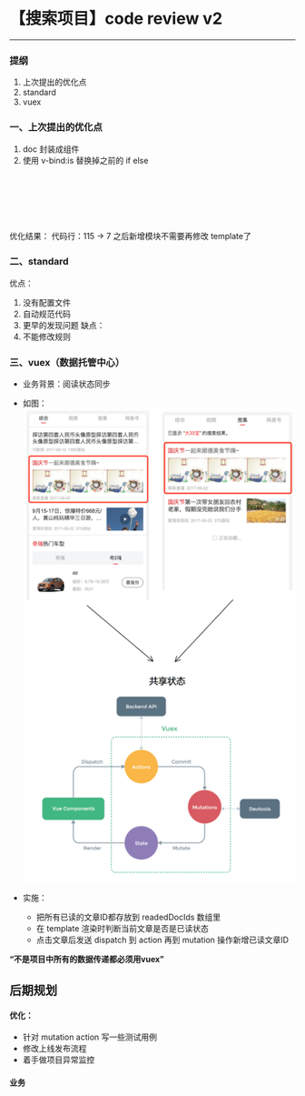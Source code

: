# 【搜索项目】code review v2



---

### 提纲
1. 上次提出的优化点
2. standard
3. vuex


### 一、上次提出的优化点
1. doc 封装成组件
2. 使用 v-bind:is 替换掉之前的 if else

<br/><br/><br/><br/><br/>

优化结果：
代码行：115 -> 7
之后新增模块不需要再修改 template了

### 二、standard
优点：
1. 没有配置文件
2. 自动规范代码
3. 更早的发现问题
缺点：
1. 不能修改规则


### 三、vuex（数据托管中心）
* 业务背景：阅读状态同步
* 如图：
![](./images/share-state.png)
![](./images/vuex.png)

* 实施：
    - 把所有已读的文章ID都存放到 readedDocIds 数组里
    - 在 template 渲染时判断当前文章是否是已读状态
    - 点击文章后发送 dispatch 到 action 再到 mutation 操作新增已读文章ID

**“不是项目中所有的数据传递都必须用vuex”**

## 后期规划
#### 优化：
* 针对 mutation action 写一些测试用例
* 修改上线发布流程
* 着手做项目异常监控

#### 业务